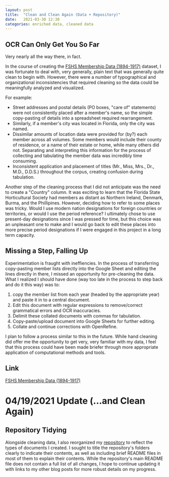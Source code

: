 ```yaml
---
layout: post
title:  "Clean and Clean Again (Data + Repository)"
date:   2021-03-30 12:30
categories: enriched data, cleaned data
---
```


##  OCR Can Only Get You So Far 

Very nearly all the way there, in fact. 

In the course of creating the [FSHS Membership Data (1894-1917)](https://github.com/comp-methods-fsu-2021/Florida-State-Horticultural-Society-Annual-Meeting-Proceedings/blob/0aa22fe7ea441615b9a9db20d393b2c61899daaa/Metadata/FSHS%20Membership%20Data%20(1894-1917)) dataset, I was fortunate to deal with, very generally, plain text that was generally quite clean to begin with. However, there were a number of typographical and organizational inconsistencies that required cleaning so the data could be meaningfully analyzed and visualized. 

For example:
* Street addresses and postal details (PO boxes, "care of" statements) were not consistently placed after a member's name, so the simple copy-pasting of details into a spreadsheet required rearrangement. 
* Similarly, if a member's city was located in Florida, only the city was named. 
* Dissimilar amounts of location data were provided for (by?) each member across all volumes. Some members would include their county of residence, or a name of their estate or home, while many others did not. Separating and interpreting this information for the process of collecting and tabulating the member data was incredibly time consuming.
* Inconsistent application and placement of titles (Mr., Miss, Mrs., Dr., M.D., D.D.S.) throughout the corpus, creating confusion during tabulation.

Another step of the cleaning process that I did not anticipate was the need to create a "Country" column. It was exciting to learn that the Florida State Horticultural Society had members as distant as Northern Ireland, Denmark, Burma, and the Phillipines. However, deciding how to refer to some places was tricky. Would I use modern nation designations for foreign countries or territories, or would I use the period reference? I ultimately chose to use present-day designations since I was pressed for time, but this choice was an unpleasant one to make and I would go back to edit these places into more precise period designations if I were engaged in this project in a long term capacity.

## Missing a Step, Falling Up

Experimentation is fraught with ineffiencies. In the process of transferring copy-pasting member lists directly into the Google Sheet and editing the lines directly in there, I missed an opportunity for pre-cleaning the data. What I realized I should have done (way too late in the process to step back and do it this way) was to:

1. copy the member list from each year (headed by the appropriate year) and paste it in to a central document.
2. Edit this document with regular expressions to remove/correct grammatical errors and OCR inaccuracies.
3. Delimit these collated documents with commas for tabulation.
4. Copy-paste/upload document into Google Sheets for further editing.
5. Collate and continue corrections with OpenRefine.

I  plan to follow a process similar to this in the future. While hand cleaning did offer me the opportunity to get very, very familiar with my data, I feel that this process could have been made briefer through more appropriate application of computational methods and tools. 

## Link
[FSHS Membership Data (1894-1917)](https://github.com/comp-methods-fsu-2021/Florida-State-Horticultural-Society-Annual-Meeting-Proceedings/blob/0aa22fe7ea441615b9a9db20d393b2c61899daaa/Metadata/FSHS%20Membership%20Data%20(1894-1917))

# 04/19/2021 Update (...and Clean Again)

## Repository Tidying

Alongside cleaning data, I also reorganized my [repository](https://github.com/comp-methods-fsu-2021/Florida-State-Horticultural-Society-Annual-Meeting-Proceedings) to reflect the types of documents I created. I sought to title the repository's folders clearly to indicate their contents, as well as including brief README files in most of them to explain their contents. While the repository's main README file does not contain a full list of all changes, I hope to continue updating it with links to my other blog posts for more robust details on my progress. 

